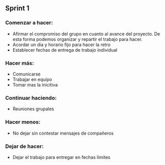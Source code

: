 ## Sprint 1

### Comenzar a hacer:
- Afirmar el compromiso del grupo en cuanto al avance del proyecto. De esta forma podemos organizar y repartir el trabajo para hacer.
- Acordar un dia y horario fijo para hacer la retro
- Establecer fechas de entrega de trabajo individual

### Hacer más:
- Comunicarse 
- Trabajar en equipo
- Tomar mas la inicitiva

### Continuar haciendo:
- Reuniones grupales

### Hacer menos:
- No dejar sin contestar mensajes de compañeros

### Dejar de hacer:
- Dejar el trabajo para entregar en fechas límites